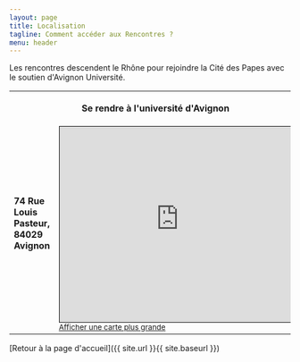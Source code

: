 ```yaml
---
layout: page
title: Localisation
tagline: Comment accéder aux Rencontres ?
menu: header
---
```


Les rencontres descendent le Rhône pour rejoindre la Cité des Papes avec le soutien d'Avignon Université.

<!-- Si vous venez de loin, n'hésitez pas à proposer un [covoiturage](https://www.covievent.org/covoiturage/rencontres-des-utilisateurs-francophones-de-qgis-edition-2023/fd0136f530d30cafbd9159e45cbc3fb1) -->

<table>
  <tr>
    <th colspan=2><p align=center>Se rendre à l'université d'Avignon</p></th>
  </tr>
  <tr>
    <td>
      <p><b>74 Rue Louis Pasteur, 84029 Avignon</b><br/><br/>
      <!--
      S'y rendre en <b>transports en commun</b> : <br/>
      <ul>
        <li>1/2 h par le Tram A / arrêt Grenoble, Gares - Direction Le Pont-de-Claix, l'Etoile<br />Descendre à l'arrêt Grenoble, la Bruyère-Parc Jean Verlhac 
          19 mn de tramway puis 6 min à pied (400 m)</li>
      </ul>
      S'y rendre en <b>modes doux</b> : <br/>
      <ul>
        <li>A pied : 45 minutes (3,5 km) de la gare de Grenoble</li>
        <li>A vélo : 18 mn (3,7 km dont 3,5 km de voies cyclables) de la gare de Grenoble</li>
      </ul>
        -->
      </p>
    </td>
    <td>
<iframe width="425" height="350" src="https://www.openstreetmap.org/export/embed.html?bbox=4.798471927642823%2C43.944954909034244%2C4.826066493988038%2C43.95508902903079&amp;layer=mapnik" style="border: 1px solid black"></iframe><br/><small><a href="https://www.openstreetmap.org/#map=16/43.95002/4.81227">Afficher une carte plus grande</a></small>
    </td>
  </tr>
 </table>

[Retour à la page d'accueil]({{ site.url }}{{ site.baseurl }})
